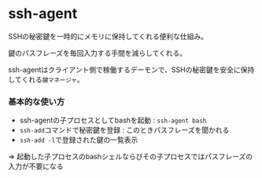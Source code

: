 # ssh-agent

SSHの秘密鍵を一時的にメモリに保持してくれる便利な仕組み。

鍵のパスフレーズを毎回入力する手間を減らしてくれる。

ssh-agentはクライアント側で稼働するデーモンで、SSHの秘密鍵を安全に保持してくれる`鍵マネージャ`。

### 基本的な使い方

- ssh-agentの子プロセスとしてbashを起動 : `ssh-agent bash`
- `ssh-add`コマンドで秘密鍵を登録 : このときパスフレーズを聞かれる
- `ssh-add -l`で登録された鍵の一覧表示

=> 起動した子プロセスのbashシェルならびその子プロセスではパスフレーズの入力が不要になる

